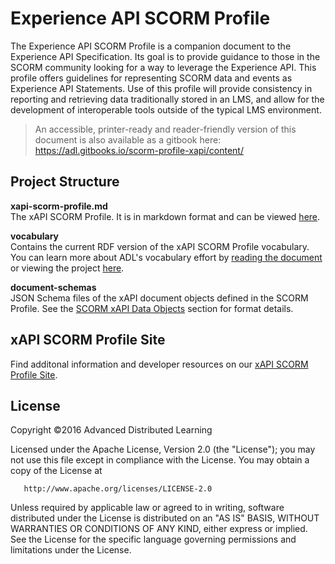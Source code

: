 Experience API SCORM Profile
==================
The Experience API SCORM Profile is a companion document to the Experience API Specification. Its goal is to provide guidance to those in the SCORM community looking for a way to leverage the Experience API. This profile offers guidelines for representing SCORM data and events as Experience API Statements. Use of this profile will provide consistency in reporting and retrieving data traditionally stored in an LMS, and allow for the development of interoperable tools outside of the typical LMS environment.

> An accessible, printer-ready and reader-friendly version of this document is also available as a gitbook here: https://adl.gitbooks.io/scorm-profile-xapi/content/

## Project Structure
__xapi-scorm-profile.md__  
The xAPI SCORM Profile. It is in markdown format and can be viewed [here](https://github.com/adlnet/xAPI-SCORM-Profile/blob/master/xapi-scorm-profile.md).  
  
__vocabulary__  
Contains the current RDF version of the xAPI SCORM Profile vocabulary. You can learn more about ADL's vocabulary effort by [reading the document](https://adl.gitbooks.io/companion-specification-for-xapi-vocabularies/content/) or viewing the project [here](https://github.com/adlnet/companion-specification-for-xapi-vocabularies).  
  
__document-schemas__  
JSON Schema files of the xAPI document objects defined in the SCORM Profile. See the [SCORM xAPI Data Objects](https://github.com/adlnet/xAPI-SCORM-Profile/blob/master/xapi-scorm-profile.md#xapi-scorm-data-objects) section for format details.  

## xAPI SCORM Profile Site
Find additonal information and developer resources on our [xAPI SCORM Profile Site](http://adlnet.github.io/xAPI-SCORM-Profile/).
  
## License
   Copyright &copy;2016 Advanced Distributed Learning

   Licensed under the Apache License, Version 2.0 (the "License");
   you may not use this file except in compliance with the License.
   You may obtain a copy of the License at

       http://www.apache.org/licenses/LICENSE-2.0

   Unless required by applicable law or agreed to in writing, software
   distributed under the License is distributed on an "AS IS" BASIS,
   WITHOUT WARRANTIES OR CONDITIONS OF ANY KIND, either express or implied.
   See the License for the specific language governing permissions and
   limitations under the License.
